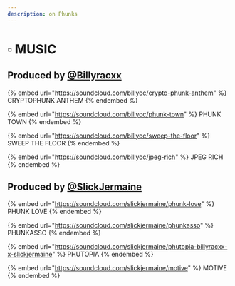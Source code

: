 ```yaml
---
description: on Phunks
---
```


# ▫ MUSIC

## Produced by [@Billyracxx](https://twitter.com/Billyracxx)

{% embed url="https://soundcloud.com/billyoc/crypto-phunk-anthem" %}
CRYPTOPHUNK ANTHEM
{% endembed %}

{% embed url="https://soundcloud.com/billyoc/phunk-town" %}
PHUNK TOWN
{% endembed %}

{% embed url="https://soundcloud.com/billyoc/sweep-the-floor" %}
SWEEP THE FLOOR
{% endembed %}

{% embed url="https://soundcloud.com/billyoc/jpeg-rich" %}
JPEG RICH
{% endembed %}

## Produced by [@SlickJermaine](https://twitter.com/SlickJermaine)

{% embed url="https://soundcloud.com/slickjermaine/phunk-love" %}
PHUNK LOVE&#x20;
{% endembed %}

{% embed url="https://soundcloud.com/slickjermaine/phunkasso" %}
PHUNKASSO
{% endembed %}

{% embed url="https://soundcloud.com/slickjermaine/phutopia-billyracxx-x-slickjermaine" %}
PHUTOPIA
{% endembed %}

{% embed url="https://soundcloud.com/slickjermaine/motive" %}
MOTIVE&#x20;
{% endembed %}

##
